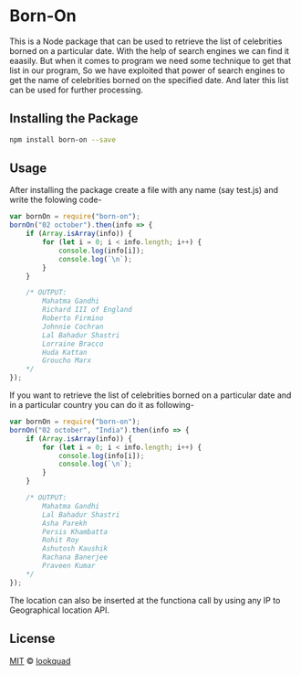 # Born-On

This is a Node package that can be used to retrieve the list of celebrities borned on a particular date. With the help of search engines we can find it eaasily. But when it comes to program we need some technique to get that list in our program, So we have exploited that power of search engines to get the name of celebrities borned on the specified date. And later this list can be used for further processing. 

## Installing the Package

```bash
npm install born-on --save
```

## Usage
After installing the package create a file with any name (say test.js) and write the folowing code- 

```js
var bornOn = require("born-on");
bornOn("02 october").then(info => {
    if (Array.isArray(info)) {
        for (let i = 0; i < info.length; i++) {
            console.log(info[i]);
            console.log(`\n`);
        }
    }

    /* OUTPUT:
        Mahatma Gandhi
        Richard III of England
        Roberto Firmino
        Johnnie Cochran
        Lal Bahadur Shastri
        Lorraine Bracco
        Huda Kattan
        Groucho Marx
    */
});
```

If you want to retrieve the list of celebrities borned on a particular date and in a particular country you can do it as following-

```js
var bornOn = require("born-on");
bornOn("02 october", "India").then(info => {
    if (Array.isArray(info)) {
        for (let i = 0; i < info.length; i++) {
            console.log(info[i]);
            console.log(`\n`);
        }
    }

    /* OUTPUT:
        Mahatma Gandhi
        Lal Bahadur Shastri
        Asha Parekh
        Persis Khambatta
        Rohit Roy
        Ashutosh Kaushik
        Rachana Banerjee
        Praveen Kumar
    */
});
```
The location can also be inserted at the functiona call by using any IP to Geographical location API. 

## License

[MIT][mit] © [lookquad][author]

[mit]:      http://opensource.org/licenses/MIT
[author]:   http://github.com/lookquad